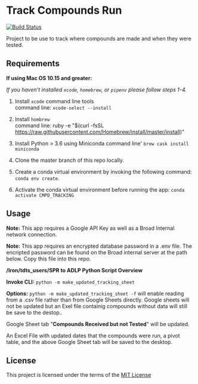 Track Compounds Run
===============================

[![Build Status](https://travis-ci.com/bfulroth/track_compounds_run.svg?branch=master)](https://travis-ci.com/bfulroth/track_compounds_run)

Project to be use to track where compounds are made and when they were tested.

Requirements
------------
__If using Mac OS 10.15 and greater:__

*If you haven't installed `xcode`, `homebrew`, or `pipenv` please follow steps 1-4.*

1. Install `xcode` command line tools<br/>
command line: `xcode-select --install`

2. Install `hombrew`<br/>
command line: ruby -e "$(curl -fsSL https://raw.githubusercontent.com/Homebrew/install/master/install)"

3. Install Python > 3.6 using Miniconda
command line' `brew cask install miniconda`
   
4. Clone the master branch of this repo locally.

5. Create a conda virtual environment by invoking the following command: `conda env create`.

6. Activate the conda virtual environment before running the app: `conda activate CMPD_TRACKING`

Usage
-----

__Note:__ This app requires a Google API Key as well as a Broad Internal network connection.

__Note:__ This app requires an encrypted database password in a .env file.  The encripted password can be found on 
the Broad internal server at the path below.  Copy this file into this repo.

__/Iron/tdts_users/SPR to ADLP Python Script Overview__

__Invoke CLI:__ `python -m make_updated_tracking_sheet`

__Options:__ `python -m make_updated_tracking_sheet -f` will enable reading from a .csv file rather than from
 Google Sheets directly.  Google sheets will not be updated but an Exel file containig compounds without data will still be save to the destop..

Google Sheet tab "__Compounds Received but not Tested__" will be updated.

An Excel File with updated dates that the compounds were run, a pivot table, and the above Google Sheet tab will be saved to
 the desktop.
 



 
License
-------
This project is licensed under the terms of the [MIT License](/LICENSE)
